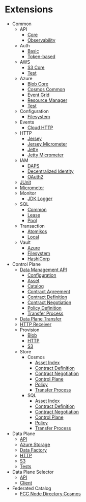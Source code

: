 # Extensions

- Common
    - API
      - [Core](common/api/api-core/)
      - [Observability](common/api/observability/)
    - Auth
      - [Basic](common/auth/auth-basic/)
      - [Token-based](common/auth/auth-tokenbased/)
    - AWS
      - [S3 Core](common/aws/s3-core/)
      - [Test](common/aws/aws-test/)
    - Azure
      - [Blob Core](common/azure/blob-core/)
      - [Cosmos Common](common/azure/cosmos-common/)
      - [Event Grid](common/azure/azure-eventgrid/)
      - [Resource Manager](common/azure/azure-resource-manager/)
      - [Test](common/azure/azure-test/)
    - Configuration
      - [Filesystem](common/configuration/filesystem-configuration/)
    - Events
      - [Cloud HTTP](common/events/cloudevents-http/)
    - HTTP
      - [Jersey](common/http/jersey/)
      - [Jersey Micrometer](common/http/jersey-micrometer/)
      - [Jetty](common/http/jetty/)
      - [Jetty Micrometer](common/http/jetty-micrometer/)
    - IAM
      - [DAPS](common/iam/oauth2/daps/)
      - [Decentralized Identity](common/iam/decentralized-identity/)
      - [OAuth2](common/iam/oauth2/oauth2-core/)
    - [JUnit](common/junit/)
    - [Micrometer](common/micrometer/)
    - Monitor
      - [JDK Logger](common/monitor/jdk-logger-monitor/)
    - SQL
      - [Common](common/sql/common-sql/)
      - [Lease](common/sql/lease-sql/)
      - [Pool](common/sql/pool/)
    - Transaction
      - [Atomikos](common/transaction/transaction-atomikos/)
      - [Local](common/transaction/transaction-local/)
    - Vault
      - [Azure](common/vault/azure-vault/)
      - [Filesystem](common/vault/filesystem-vault/)
      - [HashiCorp](common/vault/hashicorp-vault/)
- Control Plane
  - [Data Management API](control-plane/api/data-management/)
    - [Configuration](control-plane/api/data-management/api-configuration/)
    - [Asset](control-plane/api/data-management/asset-api/)
    - [Catalog](control-plane/api/data-management/catalog-api/)
    - [Contract Agreement](control-plane/api/data-management/contractagreement-api/)
    - [Contract Definition](control-plane/api/data-management/contractdefinition-api/)
    - [Contract Negotiation](control-plane/api/data-management/contractnegotiation-api/)
    - [Policy Definition](control-plane/api/data-management/policydefinition-api/)
    - [Transfer Process](control-plane/api/data-management/transferprocess-api/)
  - [Data Plane Transfer](control-plane/data-plane-transfer/)
  - [HTTP Receiver](control-plane/http-receiver/)
  - Provision
    - [Blob](control-plane/provision/blob-provision/)
    - [HTTP](control-plane/provision/http-provisioner/)
    - [S3](control-plane/provision/s3-provision/)
  - Store
    - Cosmos
      - [Asset Index](control-plane/store/cosmos/assetindex-cosmos/)
      - [Contract Definition](control-plane/store/cosmos/contract-definition-store-cosmos/)
      - [Contract Negotiation](control-plane/store/cosmos/contract-negotiation-store-cosmos/)
      - [Control Plane](control-plane/store/cosmos/control-plane-cosmos/)
      - [Policy](control-plane/store/cosmos/policy-store-cosmos/)
      - [Transfer Process](control-plane/store/cosmos/transfer-process-store-cosmos/)
    - SQL
        - [Asset Index](control-plane/store/sql/asset-index-sql/)
        - [Contract Definition](control-plane/store/sql/contract-definition-store-sql/)
        - [Contract Negotiation](control-plane/store/sql/contract-negotiation-store-sql/)
        - [Control Plane](control-plane/store/sql/control-plane-sql/)
        - [Policy](control-plane/store/sql/policy-store-sql/)
        - [Transfer Process](control-plane/store/sql/transfer-process-store-sql/)
- Data Plane
  - [API](data-plane/data-plane-api/)
  - [Azure Storage](data-plane/data-plane-azure-storage/)
  - [Data Factory](data-plane/data-plane-data-factory/)
  - [HTTP](data-plane/data-plane-http/)
  - [S3](data-plane/data-plane-s3/)
  - [Tests](data-plane/integration-tests/)
- Data Plane Selector
  - [API](data-plane-selector/data-plane-selector-api/)
  - [Client](data-plane-selector/data-plane-selector-client/)
- Federated Catalog
  - [FCC Node Directory Cosmos](federated-catalog/store/fcc-node-directory-cosmos/)